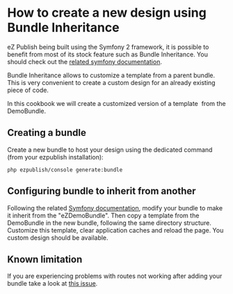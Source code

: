 How to create a new design using Bundle Inheritance
===================================================

eZ Publish being built using the Symfony 2 framework, it is possible to
benefit from most of its stock feature such as Bundle Inheritance. You
should check out the [related symfony
documentation](http://symfony.com/doc/current/cookbook/bundles/override.html).

Bundle Inheritance allows to customize a template from a parent bundle.
This is very convenient to create a custom design for an already
existing piece of code.

In this cookbook we will create a customized version of a template  from
the DemoBundle.

Creating a bundle
-----------------

Create a new bundle to host your design using the dedicated command
(from your ezpublish installation):

``` {.sourceCode .theme:}
php ezpublish/console generate:bundle
```

Configuring bundle to inherit from another
------------------------------------------

Following the related [Symfony
documentation](http://symfony.com/doc/current/cookbook/bundles/inheritance.html),
modify your bundle to make it inherit from the "eZDemoBundle". Then copy
a template from the DemoBundle in the new bundle, following the same
directory structure. Customize this template, clear application caches
and reload the page. You custom design should be available.

Known limitation
----------------

If you are experiencing problems with routes not working after adding
your bundle take a look at [this
issue](https://jira.ez.no/browse/EZP-23575).

 

 
